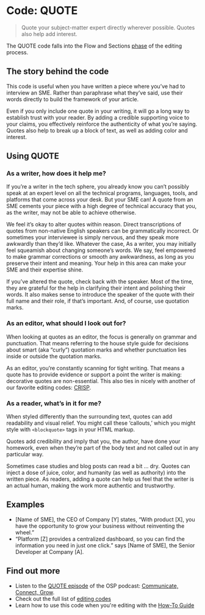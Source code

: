 # Code: QUOTE

> Quote your subject-matter expert directly wherever possible. Quotes also help add interest.

The QUOTE code falls into the Flow and Sections [phase](../phases.md) of the editing process. 

## The story behind the code

This code is useful when you have written a piece where you’ve had to interview an SME. Rather than paraphrase what they’ve said, 
use their words directly to build the framework of your article. 

Even if you only include one quote in your writing, it will go a long way to establish trust with your reader. By adding a credible supporting voice to your claims, you
effectively reinforce the authenticity of what you’re saying. Quotes also help to break up a block of text, as well as adding color and interest. 

## Using QUOTE

### As a writer, how does it help me?

If you’re a writer in the tech sphere, you already know you can’t possibly speak at an expert level on all the technical programs, languages, tools, and platforms that
come across your desk. But your SME can! A quote from an SME cements your piece with a high degree of technical accuracy that you, as the writer, may not be able to achieve 
otherwise.

We feel it’s okay to alter quotes within reason. Direct transcriptions of quotes from non-native English speakers can be grammatically incorrect. Or sometimes your interviewee
is simply nervous, and they speak more awkwardly than they’d like. Whatever the case,  As a writer, you may initially feel squeamish about changing someone’s words. We say, 
feel empowered to make grammar corrections or smooth any awkwardness, as long as you preserve their intent and meaning. Your help in this area can make your SME and 
their expertise shine.

If you’ve altered the quote, check back with the speaker. Most of the time, they are grateful for the help in clarifying their intent and polishing their words. It also 
makes sense to introduce the speaker of the quote with their full name and their role, if that’s important. And, of course, use quotation marks.

### As an editor, what should I look out for?

When looking at quotes as an editor, the focus is generally on grammar and punctuation. That means referring to the house style guide for decisions about smart 
(aka “curly”) quotation marks and whether punctuation lies inside or outside the quotation marks. 

As an editor, you’re constantly scanning for tight writing. That means a quote has to provide evidence or support a point the writer is making: decorative quotes are non-essential. This also ties in nicely with another of our favorite editing codes: [CRISP](../style-and-phrasing/crisp.md).

### As a reader, what’s in it for me?

When styled differently than the surrounding text, quotes can add readability and visual relief. You might call these ‘callouts,’ which you might style with `<blockquote>` tags in your HTML markup.

Quotes add credibility and imply that you, the author, have done your homework, even when they’re part of the body text and not called out in any particular way.

Sometimes case studies and blog posts can read a bit … dry. Quotes can inject a dose of juice, color, and humanity (as well as authority) into the written piece. As readers, adding a quote can help us feel that the writer is an actual human, making the work more authentic and trustworthy.  

## Examples

* [Name of SME], the CEO of Company [Y] states, “With product [X], you have the opportunity to grow your business without reinventing the wheel.”
* “Platform [Z] provides a centralized dashboard, so you can find the information you need in just one click.” says [Name of SME], the Senior Developer at Company [A].

## Find out more

* Listen to the [QUOTE episode](https://openstrategypartners.com/quote-the-osp-editorial-code-podcast-ep3) of the OSP podcast: [Communicate, Connect, Grow](https://www.youtube.com/channel/UCK1FgQnuVwknf_CWenjZSMw).
* Check out the full list of [editing codes](../codes.md)
* Learn how to use this code when you're editing with the [How-To Guide](../guide.md)
